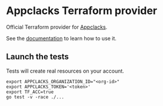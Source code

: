 # Appclacks Terraform provider

Official Terraform provider for [Appclacks](https://appclacks.com/).

See the [documentation](https://registry.terraform.io/providers/appclacks/appclacks/latest/docs) to learn how to use it.

## Launch the tests

Tests will create real resources on your account.

```
export APPCLACKS_ORGANIZATION_ID="<org-id>"
export APPCLACKS_TOKEN='<token>'
export TF_ACC=true
go test -v -race ./...
```

